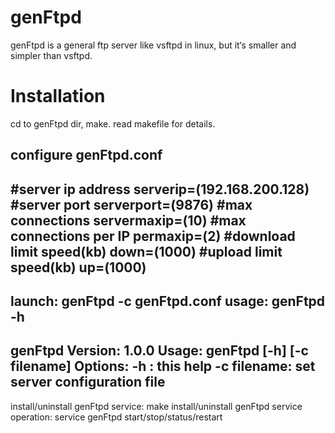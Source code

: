 # genFtpd
genFtpd is a general ftp server like vsftpd in linux, but it‘s smaller and simpler than vsftpd.

# Installation
cd to genFtpd dir, make. read makefile for details. 

configure genFtpd.conf
 --------------------------------
 #server ip address
 serverip=(192.168.200.128)
 #server port
 serverport=(9876)
 #max connections
 servermaxip=(10)
 #max connections per IP
 permaxip=(2)
 #download limit speed(kb)
 down=(1000)
 #upload limit speed(kb)
 up=(1000)
 ---------------------------------

launch:  genFtpd -c genFtpd.conf 
usage:   genFtpd -h  
 ----------------------------------------------
 genFtpd Version: 1.0.0
 Usage: genFtpd [-h] [-c filename]
 Options:
    -h         : this help
    -c filename: set server configuration file
 ----------------------------------------------

install/uninstall genFtpd service:  make install/uninstall
genFtpd service operation: 			service genFtpd start/stop/status/restart
